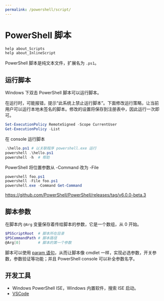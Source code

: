 ```yaml
---
permalink: /powershell/script/
---
```


# PowerShell 脚本

```powershell
help about_Scripts
help about_InlineScript
```

PowerShell 脚本是纯文本文件，扩展名为 `.ps1`。

## 运行脚本

Windows 下双击 PowerShell 脚本可以运行脚本。

在运行时，可能报错，提示“此系统上禁止运行脚本”。下面修改运行策略，让当前用户可以运行本地未签名的脚本。修改的设置将保存到注册表中，因此运行一次即可。

```powershell
Set-ExecutionPolicy RemoteSigned -Scope CurrentUser
Get-ExecutionPolicy -List
```

在 console 运行脚本

```powershell
.\hello.ps1 # 以关联程序 powershell.exe 运行
powershell .\hello.ps1
powershell -h  # 帮助
```

PowerShell 将位置参数从 -Command 改为 -File

```powershell
powershell foo.ps1
powershell -File foo.ps1
powershell.exe -Command Get-Command
```

<https://github.com/PowerShell/PowerShell/releases/tag/v6.0.0-beta.3>

## 脚本参数

在脚本内 `@Arg` 变量保存着传给脚本的参数，它是一个数组，从 0 开始。

```powershell
$PSScriptRoot  # 脚本所在目录
$PSCommandPath # 脚本路径
@Arg[0]        # 脚本的第一个参数
```

脚本可以使用 [param 语句](lang/param.md)，从而让脚本像 cmdlet 一样，实现必选参数，开关参数，参数验证等功能；并且 PowerShell console 可以补全参数名字。

## 开发工具

- Windows PowerShell ISE，Windows 内置软件，搜索 ISE 启动。
- [VSCode](/software/vscode/languages/powershell.md)
